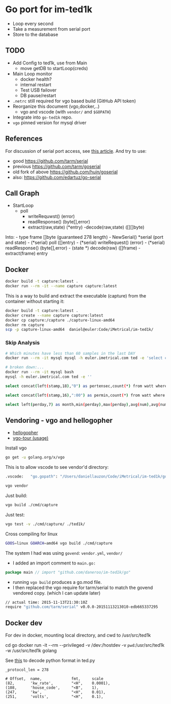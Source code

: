 # Go port for im-ted1k

- Loop every second
- Take a measurement from serial port
- Store to the database

## TODO

- Add Config to ted1k, use from Main
  - move getDB to startLoop(creds)
- Main Loop monitor
  - docker health?
  - internal restart
  - Test USB failover
  - DB pause/restart
- `.netrc` still required for vgo based build (GitHub API token)
- Reorganize this document (vgo,docker,..)
  - vgo and vscode (with `vendor/` and `$GOPATH`)
- Integrate into `go-ted1k` repo.
- `vgo` pinned version for mysql driver

## References

For discussion of serial port access, see [this article](http://reprage.com/post/using-golang-to-connect-raspberrypi-and-arduino/).
And try to use:

- good <https://github.com/tarm/serial>
- previous <https://github.com/tarm/goserial>
- old fork of above <https://github.com/huin/goserial>
- also: <https://github.com/edartuz/go-serial>

## Call Graph

- StartLoop
  - poll
    - writeRequwst() (error)
    - readResponse() (byte[],error)
    - extract(raw,state) (*entry)
      -decode(raw,state) ([][]byte)

Into:
    - type frame []byte (guaranteed 278 length)
    - NewSerial() *serial (port and state)
    - (*serial) poll ([]entry)
        - (*serial) writeRequest() (error)
        - (*serial) readResponse() (byte[],error)
        - (state *) decode(raw) ([]frame)
        - extract(frame) entry

## Docker

```bash
docker build -t capture:latest .
docker run --rm -it --name capture capture:latest
```

This is a way to build and extract the executable (capture) from the container without starting it:

```bash
docker build -t capture:latest .
docker create --name capture capture:latest
docker cp capture:/capture ./capture-linux-amd64
docker rm capture
scp -p capture-linux-amd64  daniel@euler:Code/iMetrical/im-ted1k/
```

### Skip Analysis

```bash
# Which minutes have less than 60 samples in the last DAY
docker run --rm -it mysql mysql -h euler.imetrical.com ted -e 'select concat(left(stamp,16),":00") as permin,count(*) as n  from watt where stamp>DATE_SUB(NOW(), INTERVAL 1440 minute) group by permin having n<60'

# broken down:...
docker run --rm -it mysql bash
mysql -h euler.imetrical.com ted -e ''

select concat(left(stamp,18),"0") as pertensec,count(*) from watt where stamp>DATE_SUB(NOW(), INTERVAL 3 minute) group by pertensec

select concat(left(stamp,16),":00") as permin,count(*) from watt where stamp>DATE_SUB(NOW(), INTERVAL 15 minute) group by permin

select left(perday,7) as month,min(perday),max(perday),avg(num),avg(num)/864 as percent,86400-avg(num) as missed from (select left(stamp,10) as perday,count(*) as num from watt where stamp>DATE_SUB(NOW(), INTERVAL 731 day) and stamp<DATE_SUB(NOW(), INTERVAL 1 day) group by perday) as thing group by month
```

## Vendoring - vgo and hellogopher

- [hellogopher](https://github.com/cloudflare/hellogopher)
- [vgo-tour (usage)](https://research.swtch.com/vgo-tour)

Install vgo

```bash
go get -u golang.org/x/vgo
```

This is to allow vscode to see vendor'd directory:

```bash
.vscode:   "go.gopath": "/Users/daniellauzon/Code/iMetrical/im-ted1k/go/.GOPATH"

vgo vendor
```

Just build:

```bash
vgo build ./cmd/capture
```

Just test:

```bash
vgo test -v ./cmd/capture/ ./ted1k/
```

Cross compiling for linux

```bash
GOOS=linux GOARCH=amd64 vgo build ./cmd/capture
```

The system I had was using `govend`: `vendor.yml`, `vendor/`

- I added an import comment to `main.go:`

```go
package main // import "github.com/daneroo/im-ted1k/go"
```

- running `vgo build` produces a go.mod file.
- I then replaced the vgo require for tarm/serial to match the govend vendored copy. (which I can update later)

```bash
// actual time: 2015-11-13T21:30:10Z
require "github.com/tarm/serial" v0.0.0-20151113213010-edb665337295
```

## Docker dev

For dev in docker, mounting local directory, and cwd to /usr/src/ted1k

cd go
docker run -it --rm --privileged -v /dev:/hostdev -v `pwd`:/usr/src/ted1k -w /usr/src/ted1k  golang

See [this](https://docs.python.org/2/library/struct.html) to decode python format in ted.py

```text
_protocol_len = 278

# Offset,  name,             fmt,     scale
(82,       'kw_rate',        "<H",    0.0001),
(108,      'house_code',     "<B",    1),
(247,      'kw',             "<H",    0.01),
(251,      'volts',          "<H",    0.1),
```
